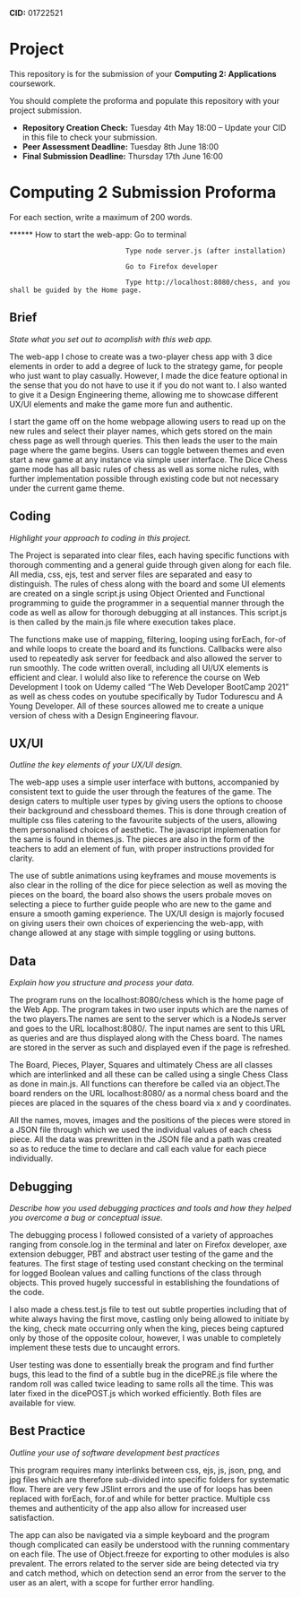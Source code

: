 **CID:** 01722521

# Project
This repository is for the submission of your **Computing 2: Applications** coursework.

You should complete the proforma and populate this repository with your project submission.

* **Repository Creation Check:** Tuesday 4th May 18:00 – Update your CID in this file to check your submission.
* **Peer Assessment Deadline:** Tuesday 8th June 18:00
* **Final Submission Deadline:** Thursday 17th June 16:00

# Computing 2 Submission Proforma

For each section, write a maximum of 200 words.

****** How to start the web-app: Go to terminal

                                 Type node server.js (after installation)
                                 
                                 Go to Firefox developer
                                 
                                 Type http://localhost:8080/chess, and you shall be guided by the Home page.

## Brief
*State what you set out to acomplish with this web app.*

The web-app I chose to create was a two-player chess app with 3 dice elements in order to add a degree of luck to the strategy game, for people who just want to play casually. However, I made the dice feature optional in the sense that you do not have to use it if you do not want to. I also wanted to give it a Design Engineering theme, allowing me to showcase different UX/UI elements and make the game more fun and authentic.

I start the game off on the home webpage allowing users to read up on the new rules and select their player names, which gets stored on the main chess page as well through queries. This then leads the user to the main page where the game begins. Users can toggle between themes and even start a new game at any instance via simple user interface. The Dice Chess game mode has all basic rules of chess as well as some niche rules, with further implementation possible through existing code but not necessary under the current game theme.


## Coding
*Highlight your approach to coding in this project.*

The Project is separated into clear files, each having specific functions with thorough commenting and a general guide through given along for each file. All media, css, ejs, test and server files are separated and easy to distinguish. The rules of chess along with the board and some UI elements are created on a single script.js using Object Oriented and Functional programming to guide the programmer in a sequential manner through the code as well as allow for thorough debugging at all instances. This script.js is then called by the main.js file where execution takes place.

The functions make use of mapping, filtering, looping using forEach, for-of and while loops to create the board and its functions. Callbacks were also used to repeatedly ask server for feedback and also allowed the server to run smoothly. The code written overall, including all UI/UX elements is efficient and clear. I woluld also like to reference the course on Web Development I took on Udemy called “The Web Developer BootCamp 2021” as well as chess codes on youtube specifically by Tudor Todurescu and A Young Developer.  All of these sources allowed me to create a unique version of chess with a Design Engineering flavour.

## UX/UI
*Outline the key elements of your UX/UI design.*

The web-app uses a simple user interface with buttons, accompanied by consistent text to guide the user through the features of the game. The design caters to multiple user types by giving users the options to choose their background and chessboard themes. This is done through creation of multiple css files catering to the favourite subjects of the users, allowing them personalised choices of aesthetic. The javascript implemenation for the same is found in themes.js. The pieces are also in the form of the teachers to add an element of fun, with proper instructions provided for clarity.

The use of subtle animations using keyframes and mouse movements is also clear in the rolling of the dice for piece selection as well as moving the pieces on the board, the board also shows the users probale moves on selecting a piece to further guide people who are new to the game and ensure a smooth gaming experience. The UX/UI design is majorly focused on giving users their own choices of experiencing the web-app, with change allowed at any stage with simple toggling or using buttons.

## Data
*Explain how you structure and process your data.*

The program runs on the localhost:8080/chess which is the home page of the Web App. The program takes in two user inputs which are the names of the two players.The names are sent to the server which is a NodeJs server and goes to the URL localhost:8080/. The input names are sent to this URL as queries and are thus displayed along with the Chess board. The names are stored in the server as such and displayed even if the page is refreshed.


The Board, Pieces, Player, Squares and ultimately Chess are all classes which are interlinked and all these can be called using a single Chess Class as done in main.js. All functions can therefore be called via an object.The board renders on the URL localhost:8080/ as a normal chess board and the pieces are placed in the squares of the chess board via x and y coordinates.

All the names, moves, images and the positions of the pieces were stored in a JSON file through which we used the individual values of each chess piece. All the data was prewritten in the JSON file and a path was created so as to reduce the time to declare and call each value for each piece individually.

## Debugging
*Describe how you used debugging practices and tools and how they helped you overcome a bug or conceptual issue.*

The debugging process I followed consisted of a variety of approaches ranging from console.log in the terminal and later on Firefox developer, axe extension debugger, PBT and abstract user testing of the game and the features. The first stage of testing used constant checking on the terminal for logged Boolean values and calling functions of the class through objects. This proved hugely successful in establishing the foundations of the code.

I also made a chess.test.js file to test out subtle properties including that of white always having the first move, castling only being allowed to initiate by the king, check mate occurring only when the king,  pieces being captured only by those of the opposite colour, however, I was unable to completely implement these tests due to uncaught errors.


User testing was done to essentially break the program and find further bugs, this lead to the find of a subtle bug in the dicePRE.js file where the random roll was called twice leading to same rolls all the time. This was later fixed in the dicePOST.js which worked efficiently. Both files are available for view.




## Best Practice
*Outline your use of software development best practices*

This program requires many interlinks between css, ejs, js, json, png, and jpg  files which are therefore sub-divided into specific folders for systematic flow. There are very few JSlint errors and the use of for loops has been replaced with forEach, for.of and while for better practice. Multiple css themes and authenticity of the app also allow for increased user satisfaction.

The app can also be navigated via a simple keyboard and the program though complicated can easily be understood with the running commentary on each file. The use of Object.freeze for exporting to other modules is also prevalent.   The errors related to the server side are being detected via try and catch method, which on detection send an error from the server to the user as an alert, with a scope for further error handling. 